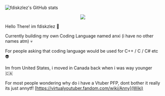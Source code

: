 ![fdiskzlez's GitHub stats](https://github-readme-stats.vercel.app/api?username=fdiskzlez&show_icons=true&theme=radical)

</p>
<p align="middle">
  <a href="![GitHub Stats](https://github-readme-stats.vercel.app/api?username=fdiskzlez&theme=tokyonight) ">
    <img src="https://skillicons.dev/icons?i=linux,arch,vscode,bash,python,mint,debian,css,ubuntu,c" />
  </a>
</p>

Hello There! im fdiskzlez 👋

Currently building my own Coding Language named anxi (i have no other names atm) 💀

For people asking that coding language would be used for C++ / C / C#  etc 👽

Im from United States, i moved in Canada back when i was way younger 🇨🇦



For most people wondering why do i have a Vtuber PFP, dont bother it really its just annytf! [https://virtualyoutuber.fandom.com/wiki/Anny](Wiki)
